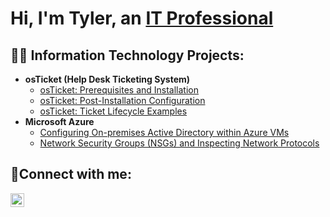 <h1>Hi, I'm Tyler, an <a href="https://www.linkedin.com/in/tyler-parody-bb838382/">IT Professional</a></h1>

<h2>👨‍💻 Information Technology Projects:</h2>

- <b>osTicket (Help Desk Ticketing System)</b>
  - [osTicket: Prerequisites and Installation](https://github.com/tylerparody/osticket-prereqs)
  - [osTicket: Post-Installation Configuration](https://github.com/tylerparody/post-install-config)
  - [osTicket: Ticket Lifecycle Examples](https://github.com/tylerparody/ticket-lifecycle)
- <b>Microsoft Azure</b>
  - [Configuring On-premises Active Directory within Azure VMs](https://github.com/tylerparody/configure-ad)
  - [Network Security Groups (NSGs) and Inspecting Network Protocols](https://github.com/tylerparody/azure-network-protocols)

<h2>🤳Connect with me:</h2>

[<img align="left" alt="Tyler | LinkedIn" width="22px" src="https://cdn.jsdelivr.net/npm/simple-icons@v3/icons/linkedin.svg" />][linkedin]


[linkedin]: [https://linkedin.com/in/Josh](https://www.linkedin.com/in/tyler-parody-bb838382/)https://www.linkedin.com/in/tyler-parody-bb838382/]
